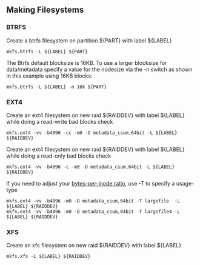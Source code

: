 ## Making Filesystems

### BTRFS
Create a btrfs filesystem on partition ${PART} with label ${LABEL}
```
mkfs.btrfs -L ${LABEL} ${PART}
```

The Btrfs default blocksize is 16KB. To use a larger blocksize for data/metadata specify a value for the nodesize via the -n switch as shown in this example using 16KB blocks:
```
mkfs.btrfs -L ${LABEL} -n 16k ${PART}
```

### EXT4
Create an ext4 filesystem on new raid ${RAIDDEV} with label ${LABEL} while doing a read-write bad blocks check
```
mkfs.ext4 -vv -b4096 -cc -m0 -O metadata_csum,64bit -L ${LABEL} ${RAIDDEV}
```

Create an ext4 filesystem on new raid ${RAIDDEV} with label ${LABEL} while doing a read-only bad blocks check
```
mkfs.ext4 -vv -b4096 -c -m0 -O metadata_csum,64bit -L ${LABEL} ${RAIDDEV}
```

If you need to adjust your [bytes-per-inode ratio](https://wiki.archlinux.org/index.php/ext4#Bytes-per-inode_ratio), use -T to specify a usage-type
```
mkfs.ext4 -vv -b4096 -m0 -O metadata_csum,64bit -T largefile  -L ${LABEL} ${RAIDDEV}
mkfs.ext4 -vv -b4096 -m0 -O metadata_csum,64bit -T largefile4 -L ${LABEL} ${RAIDDEV}
```

### XFS
Create an xfs filesystem on new raid ${RAIDDEV} with label ${LABEL}
```
mkfs.xfs -L ${LABEL} ${RAIDDEV}
```
